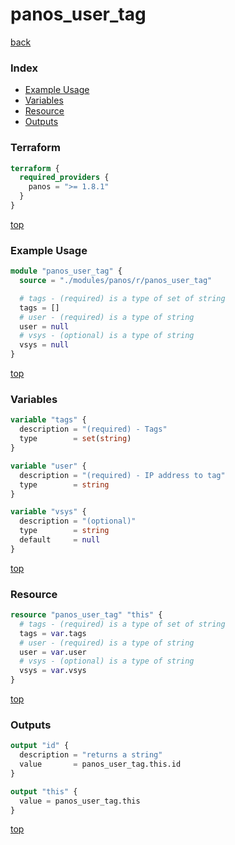 # panos_user_tag

[back](../panos.md)

### Index

- [Example Usage](#example-usage)
- [Variables](#variables)
- [Resource](#resource)
- [Outputs](#outputs)

### Terraform

```terraform
terraform {
  required_providers {
    panos = ">= 1.8.1"
  }
}
```

[top](#index)

### Example Usage

```terraform
module "panos_user_tag" {
  source = "./modules/panos/r/panos_user_tag"

  # tags - (required) is a type of set of string
  tags = []
  # user - (required) is a type of string
  user = null
  # vsys - (optional) is a type of string
  vsys = null
}
```

[top](#index)

### Variables

```terraform
variable "tags" {
  description = "(required) - Tags"
  type        = set(string)
}

variable "user" {
  description = "(required) - IP address to tag"
  type        = string
}

variable "vsys" {
  description = "(optional)"
  type        = string
  default     = null
}
```

[top](#index)

### Resource

```terraform
resource "panos_user_tag" "this" {
  # tags - (required) is a type of set of string
  tags = var.tags
  # user - (required) is a type of string
  user = var.user
  # vsys - (optional) is a type of string
  vsys = var.vsys
}
```

[top](#index)

### Outputs

```terraform
output "id" {
  description = "returns a string"
  value       = panos_user_tag.this.id
}

output "this" {
  value = panos_user_tag.this
}
```

[top](#index)
